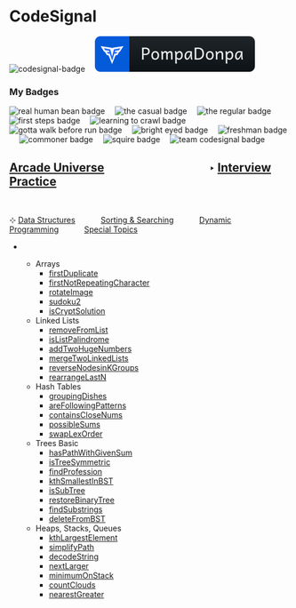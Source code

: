# **CodeSignal**

<p align="left" >
    <img src='https://app.codesignal.com/badges/user-level/22.svg' alt='codesignal-badge' style="width: 32px" />&emsp;
    <a href='https://app.codesignal.com/profile/pompadonpa'>
        <img src='../../../Assets/svg/codesignal.svg' alt='codesignal-badge' />
    </a>
</p>


### My Badges


<p align="left" >
    <img src='https://app.codesignal.com/user-icons/miscellaneous/email_verified.svg' alt='real human bean badge' style="width: 32px" />&emsp;
    <img src='https://app.codesignal.com/user-icons/activity/visit_3.svg' alt='the casual badge' style="width: 32px" />&emsp;
    <img src='https://app.codesignal.com/user-icons/activity/visit_5.svg' alt='the regular badge' style="width: 32px" />&emsp;
    <img src='https://app.codesignal.com/user-icons/solved/solved_1.svg' alt='first steps badge' style="width: 32px" />&emsp;
    <img src='https://app.codesignal.com/user-icons/solved/solved_5.svg' alt='learning to crawl badge' style="width: 32px" />&emsp;
    <img src='https://app.codesignal.com/user-icons/solved/solved_20.svg' alt='gotta walk before run badge' style="width: 32px" />&emsp;
    <img src='https://app.codesignal.com/user-icons/interview_practice/plan_selected.svg' alt='bright eyed badge' style="width: 32px" />&emsp;
    <img src='https://app.codesignal.com/user-icons/interview_practice/ipm_topic_1.svg' alt='freshman badge' style="width: 32px" />&emsp;
    <img src='https://app.codesignal.com/user-icons/arcade/arcade_levels_1.svg' alt='commoner badge' style="width: 32px" />&emsp;
    <img src='https://app.codesignal.com/user-icons/arcade/arcade_levels_3.svg' alt='squire badge' style="width: 32px" />&emsp;
    <img src='https://app.codesignal.com/user-icons/miscellaneous/team_codefights.svg' alt='team codesignal badge' style="width: 32px" />&emsp;

</p>

## [Arcade Universe](https://github.com/PompaDonpa/WhiteBoard/tree/main/Algorithms/CodeSignal#center)&emsp;&emsp;&emsp;&emsp;&emsp;&emsp;&emsp;&emsp;&emsp;‣ [Interview Practice](https://app.codesignal.com/interview-practice#center)
<br id='center'/>

⊹ [Data Structures](https://github.com/PompaDonpa/WhiteBoard/tree/main/Algorithms/CodeSignal/Interview%20Practice)&emsp;&emsp;&emsp; [Sorting & Searching](https://github.com/PompaDonpa/WhiteBoard/tree/main/Algorithms/CodeSignal/Interview%20Practice/Sorting%20&%20Searching)&emsp;&emsp;&emsp; [Dynamic Programming](https://github.com/PompaDonpa/WhiteBoard/tree/main/Algorithms/CodeSignal/Interview%20Practice/Dynamic%20Programming)&emsp;&emsp;&emsp; [Special Topics](https://github.com/PompaDonpa/WhiteBoard/tree/main/Algorithms/CodeSignal/Interview%20Practice/Special%20Topics)
-   &ensp;

    -   Arrays
        -   [firstDuplicate]()
        -   [firstNotRepeatingCharacter]()
        -   [rotateImage]()
        -   [sudoku2]()
        -   [isCryptSolution]()
    -   Linked Lists
        -   [removeFromList]()
        -   [isListPalindrome]()
        -   [addTwoHugeNumbers]()
        -   [mergeTwoLinkedLists]()
        -   [reverseNodesinKGroups]()
        -   [rearrangeLastN]()
    -   Hash Tables
        -   [groupingDishes]()
        -   [areFollowingPatterns]()
        -   [containsCloseNums]()
        -   [possibleSums]()
        -   [swapLexOrder]()      
    -   Trees Basic
        -   [hasPathWithGivenSum]()
        -   [isTreeSymmetric]()
        -   [findProfession]()
        -   [kthSmallestInBST]()
        -   [isSubTree]()
        -   [restoreBinaryTree]()
        -   [findSubstrings]()
        -   [deleteFromBST]()
    -   Heaps, Stacks, Queues
        -   [kthLargestElement]()
        -   [simplifyPath]()
        -   [decodeString]()
        -   [nextLarger]()
        -   [minimumOnStack]()
        -   [countClouds]()
        -   [nearestGreater]()
